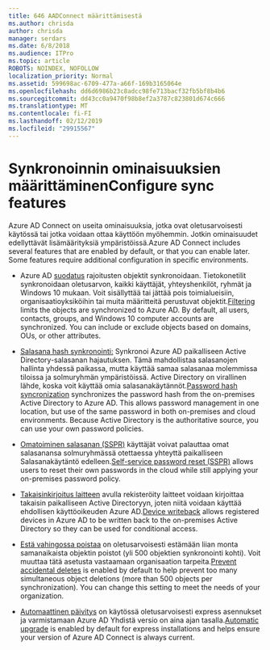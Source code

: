 ```yaml
---
title: 646 AADConnect määrittämisestä
ms.author: chrisda
author: chrisda
manager: serdars
ms.date: 6/8/2018
ms.audience: ITPro
ms.topic: article
ROBOTS: NOINDEX, NOFOLLOW
localization_priority: Normal
ms.assetid: 599698ac-6709-477a-a66f-169b3165064e
ms.openlocfilehash: dd6d6986b23c8adcc98fe713bacf32fb5bf8b4b6
ms.sourcegitcommit: dd43cc0a9470f98b8ef2a3787c823801d674c666
ms.translationtype: MT
ms.contentlocale: fi-FI
ms.lasthandoff: 02/12/2019
ms.locfileid: "29915567"
---
```

# <a name="configure-sync-features"></a><span data-ttu-id="2ecfc-102">Synkronoinnin ominaisuuksien määrittäminen</span><span class="sxs-lookup"><span data-stu-id="2ecfc-102">Configure sync features</span></span>

<span data-ttu-id="2ecfc-p101">Azure AD Connect on useita ominaisuuksia, jotka ovat oletusarvoisesti käytössä tai jotka voidaan ottaa käyttöön myöhemmin. Jotkin ominaisuudet edellyttävät lisämäärityksiä ympäristöissä.</span><span class="sxs-lookup"><span data-stu-id="2ecfc-p101">Azure AD Connect includes several features that are enabled by default, or that you can enable later. Some features require additional configuration in specific environments.</span></span>
  
- <span data-ttu-id="2ecfc-p102">Azure AD [suodatus](https://docs.microsoft.com/azure/active-directory/connect/active-directory-aadconnectsync-configure-filtering) rajoitusten objektit synkronoidaan. Tietokonetilit synkronoidaan oletusarvon, kaikki käyttäjät, yhteyshenkilöt, ryhmät ja Windows 10 mukaan. Voit sisällyttää tai jättää pois toimialueisiin, organisaatioyksiköihin tai muita määritteitä perustuvat objektit.</span><span class="sxs-lookup"><span data-stu-id="2ecfc-p102">[Filtering](https://docs.microsoft.com/azure/active-directory/connect/active-directory-aadconnectsync-configure-filtering) limits the objects are synchronized to Azure AD. By default, all users, contacts, groups, and Windows 10 computer accounts are synchronized. You can include or exclude objects based on domains, OUs, or other attributes.</span></span> 
    
- <span data-ttu-id="2ecfc-p103">[Salasana hash synkronointi:](https://docs.microsoft.com/azure/active-directory/connect/active-directory-aadconnectsync-implement-password-hash-synchronization) Synkronoi Azure AD paikalliseen Active Directory-salasanan hajautuksen. Tämä mahdollistaa salasanojen hallinta yhdessä paikassa, mutta käyttää samaa salasanaa molemmissa tiloissa ja solmuryhmän ympäristöissä. Active Directory on virallinen lähde, koska voit käyttää omia salasanakäytännöt.</span><span class="sxs-lookup"><span data-stu-id="2ecfc-p103">[Password hash syncronization](https://docs.microsoft.com/azure/active-directory/connect/active-directory-aadconnectsync-implement-password-hash-synchronization) synchronizes the password hash from the on-premises Active Directory to Azure AD. This allows password management in one location, but use of the same password in both on-premises and cloud environments. Because Active Directory is the authoritative source, you can use your own password policies.</span></span> 
    
- <span data-ttu-id="2ecfc-111">[Omatoiminen salasanan (SSPR)](https://docs.microsoft.com/azure/active-directory/authentication/quickstart-sspr) käyttäjät voivat palauttaa omat salasanansa solmuryhmässä otettaessa yhteyttä paikalliseen Salasanakäytäntö edelleen.</span><span class="sxs-lookup"><span data-stu-id="2ecfc-111">[Self-service password reset (SSPR)](https://docs.microsoft.com/azure/active-directory/authentication/quickstart-sspr) allows users to reset their own passwords in the cloud while still applying your on-premises password policy.</span></span> 
    
- <span data-ttu-id="2ecfc-112">[Takaisinkirjoitus laitteen](https://docs.microsoft.com/azure/active-directory/connect/active-directory-aadconnect-feature-device-writeback) avulla rekisteröity laitteet voidaan kirjoittaa takaisin paikalliseen Active Directoryyn, joten niitä voidaan käyttää ehdollisen käyttöoikeuden Azure AD.</span><span class="sxs-lookup"><span data-stu-id="2ecfc-112">[Device writeback](https://docs.microsoft.com/azure/active-directory/connect/active-directory-aadconnect-feature-device-writeback) allows registered devices in Azure AD to be written back to the on-premises Active Directory so they can be used for conditional access.</span></span> 
    
- <span data-ttu-id="2ecfc-p104">[Estä vahingossa poistaa](https://docs.microsoft.com/azure/active-directory/connect/active-directory-aadconnectsync-feature-prevent-accidental-deletes) on oletusarvoisesti estämään liian monta samanaikaista objektin poistot (yli 500 objektien synkronointi kohti). Voit muuttaa tätä asetusta vastaamaan organisaation tarpeita.</span><span class="sxs-lookup"><span data-stu-id="2ecfc-p104">[Prevent accidental deletes](https://docs.microsoft.com/azure/active-directory/connect/active-directory-aadconnectsync-feature-prevent-accidental-deletes) is enabled by default to help prevent too many simultaneous object deletions (more than 500 objects per synchronization). You can change this setting to meet the needs of your organization.</span></span> 
    
- <span data-ttu-id="2ecfc-115">[Automaattinen päivitys](https://docs.microsoft.com/azure/active-directory/connect/active-directory-aadconnect-feature-automatic-upgrade) on käytössä oletusarvoisesti express asennukset ja varmistamaan Azure AD Yhdistä versio on aina ajan tasalla.</span><span class="sxs-lookup"><span data-stu-id="2ecfc-115">[Automatic upgrade](https://docs.microsoft.com/azure/active-directory/connect/active-directory-aadconnect-feature-automatic-upgrade) is enabled by default for express installations and helps ensure your version of Azure AD Connect is always current.</span></span> 
    


